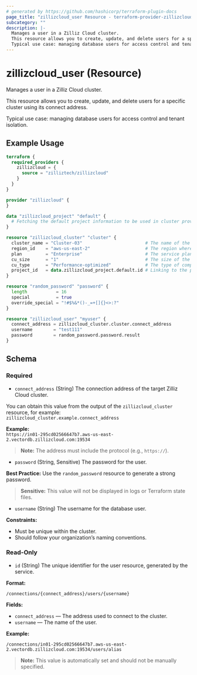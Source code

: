 ```yaml
---
# generated by https://github.com/hashicorp/terraform-plugin-docs
page_title: "zillizcloud_user Resource - terraform-provider-zillizcloud"
subcategory: ""
description: |-
  Manages a user in a Zilliz Cloud cluster.
  This resource allows you to create, update, and delete users for a specific cluster using its connect address.
  Typical use case: managing database users for access control and tenant isolation.
---
```


# zillizcloud_user (Resource)

Manages a user in a Zilliz Cloud cluster.

This resource allows you to create, update, and delete users for a specific cluster using its connect address.

Typical use case: managing database users for access control and tenant isolation.

## Example Usage

```terraform
terraform {
  required_providers {
    zillizcloud = {
      source = "zilliztech/zillizcloud"
    }
  }
}

provider "zillizcloud" {
}

data "zillizcloud_project" "default" {
  # Fetching the default project information to be used in cluster provisioning
}

resource "zillizcloud_cluster" "cluster" {
  cluster_name = "Cluster-03"                        # The name of the cluster
  region_id    = "aws-us-east-2"                     # The region where the cluster will be deployed
  plan         = "Enterprise"                        # The service plan for the cluster
  cu_size      = "1"                                 # The size of the compute unit
  cu_type      = "Performance-optimized"             # The type of compute unit, optimized for performance
  project_id   = data.zillizcloud_project.default.id # Linking to the project ID fetched earlier
}

resource "random_password" "password" {
  length           = 16
  special          = true
  override_special = "!#$%&*()-_=+[]{}<>:?"
}

resource "zillizcloud_user" "myuser" {
  connect_address = zillizcloud_cluster.cluster.connect_address
  username        = "test111"
  password        = random_password.password.result
}
```

<!-- schema generated by tfplugindocs -->
## Schema

### Required

- `connect_address` (String) The connection address of the target Zilliz Cloud cluster.

You can obtain this value from the output of the `zillizcloud_cluster` resource, for example:  
`zillizcloud_cluster.example.connect_address`

**Example:**  
`https://in01-295cd02566647b7.aws-us-east-2.vectordb.zillizcloud.com:19534`

> **Note:** The address must include the protocol (e.g., `https://`).
- `password` (String, Sensitive) The password for the user.

**Best Practice:** Use the `random_password` resource to generate a strong password.

> **Sensitive:** This value will not be displayed in logs or Terraform state files.
- `username` (String) The username for the database user.

**Constraints:**
- Must be unique within the cluster.
- Should follow your organization’s naming conventions.

### Read-Only

- `id` (String) The unique identifier for the user resource, generated by the service.

**Format:**

`/connections/{connect_address}/users/{username}`

**Fields:**
- `connect_address` — The address used to connect to the cluster.
- `username` — The name of the user.

**Example:**

`/connections/in01-295cd02566647b7.aws-us-east-2.vectordb.zillizcloud.com:19534/users/alias`

> **Note:** This value is automatically set and should not be manually specified.
